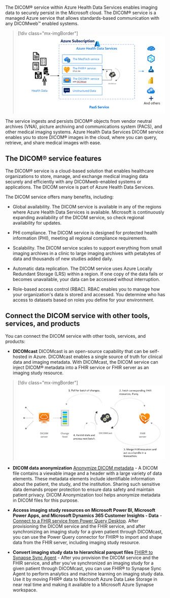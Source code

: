 The DICOM® service within Azure Health Data Services enables imaging data to securely persist in the Microsoft cloud. The DICOM® service is a managed Azure service that allows standards-based communication with any DICOMweb™ enabled systems.

> [!div class="mx-imgBorder"]
> [![Diagram of P a a S Service showing health data going into Azure Health Data Services and then out into other systems.](../media/service.png)](../media/service.png#lightbox)

The service ingests and persists DICOM® objects from vendor neutral archives (VNA), picture archiving and communications system (PACS), and other medical imaging systems. Azure Health Data Services DICOM service enables you to store DICOM® images in the cloud, where you can query, retrieve, and share medical images with ease.

## The DICOM®  service features

The DICOM® service is a cloud-based solution that enables healthcare organizations to store, manage, and exchange medical imaging data securely and efficiently with any DICOMweb-enabled systems or applications. The DICOM service is part of Azure Health Data Services.

The DICOM service offers many benefits, including:

- Global availability. The DICOM service is available in any of the regions where Azure Health Data Services is available. Microsoft is continuously expanding availability of the DICOM service, so check regional availability for updates.

- PHI compliance. The DICOM service is designed for protected health information (PHI), meeting all regional compliance requirements.

- Scalability. The DICOM service scales to support everything from small imaging archives in a clinic to large imaging archives with petabytes of data and thousands of new studies added daily.

- Automatic data replication. The DICOM service uses Azure Locally Redundant Storage (LRS) within a region. If one copy of the data fails or becomes unavailable, your data can be accessed without interruption.

- Role-based access control (RBAC). RBAC enables you to manage how your organization's data is stored and accessed. You determine who has access to datasets based on roles you define for your environment.

## Connect the DICOM service with other tools, services, and products

You can connect the DICOM service with other tools, services, and products:

- **DICOMcast** DICOMcast is an open-source capability that can be self-hosted in Azure. DICOMcast enables a single source of truth for clinical data and imaging metadata. With DICOMcast, the DICOM service can inject DICOM® metadata into a FHIR service or FHIR server as an imaging study resource.

> [!div class="mx-imgBorder"]
> [![Diagram of DICOMcast open-source that can be self-hosted in Azure.](../media/dicom-cast.png)](../media/dicom-cast.png#lightbox)

- **DICOM data anonymization** [Anonymize DICOM metadata](https://github.com/microsoft/Tools-for-Health-Data-Anonymization/blob/master/docs/DICOM-anonymization.md/?azure-portal=true) - A DICOM file contains a viewable image and a header with a large variety of data elements. These metadata elements include identifiable information about the patient, the study, and the institution. Sharing such sensitive data demands proper protection to ensure data safety and maintain patient privacy. DICOM Anonymization tool helps anonymize metadata in DICOM files for this purpose.

- **Access imaging study resources on Microsoft Power BI, Microsoft Power Apps, and Microsoft Dynamics 365 Customer Insights - Data** - [Connect to a FHIR service from Power Query Desktop](/power-query/connectors/fhir/fhir/?azure-portal=true). After provisioning the DICOM service and the FHIR service, and after synchronizing an imaging study for a given patient through DICOMcast, you can use the Power Query connector for FHIR® to import and shape data from the FHIR server, including imaging study resource.

- **Convert imaging study data to hierarchical parquet files** [FHIR® to Synapse Sync Agent](https://github.com/microsoft/FHIR-Analytics-Pipelines/blob/main/FhirToDataLake/docs/Deploy-DicomToDatalake.md/?azure-portal=true) - After you provision the DICOM service and the FHIR service, and after you've synchronized an imaging study for a given patient through DICOMcast, you can use FHIR® to Synapse Sync Agent to perform analytics and machine learning on imaging study data. Use it by moving FHIR® data to Microsoft Azure Data Lake Storage in near real time and making it available to a Microsoft Azure Synapse workspace.